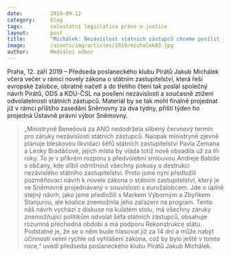 ```yaml
---
date:         2019-09-12
category:     blog
tags:         celostátní legislativa právo-a-justice
layout:       post
title:        "Michálek: Nezávislost státních zástupců chceme posílit již za dva týdny"
image:        /assets/img/articles/2019/michalek93.jpg
author:       Mediální odbor
---
```




Praha, 12. září 2019 – Předseda poslaneckého klubu Pirátů Jakub Michálek včera večer v rámci novely zákona o státním zastupitelství, která řeší evropské žalobce, obratně načetl a do třetího čtení tak poslal společný návrh Pirátů, ODS a KDU-ČSL na posílení nezávislosti a současně ztížení odvolatelnosti státních zástupců. Materiál by se tak mohl finálně projednat již v rámci příštího zasedání Sněmovny za dva týdny, příští týden ho projedná Ústavně právní výbor Sněmovny. 


> „Ministryně Benešová za ANO nedodržela slíbený červnový termín pro záruky nezávislosti státních zástupců. Naopak ministryně zjevně plánuje bleskovou likvidaci šéfů státních zastupitelství Pavla Zemana a Lenky Bradáčové, jejich místa by vláda totiž nově obsadila už za tři roky. To je v příkrém rozporu s předvolební smlouvou Andreje Babiše s občany, kde slíbil odmítnout všechny pokusy o destrukci nezávislého státního zastupitelství. Proto jsme nyní předložili pozměňovací návrh k novele zákona o státním zastupitelství, který je ve Sněmovně projednávaný v souvislosti s eurožalobcem. Jde o úplně stejný návrh, jako jsme předložili s Markem Výborným a Zbyňkem Stanjurou, ale koalice znemožnila jeho zařazení na program. Tento náš návrh vychází z diskuse na kulatém stolu, má všechny záruky znemožňující politikům odvolat šéfa státních zástupců, obsahuje rozumná přechodná období a má podporu Rekonstrukce státu. Podstatné je, že se o něm bude hlasovat již za 14 dní a může nabýt účinnosti velmi rychle od vyhlášení zákona, což by bylo ještě v tomto roce,“ uvedl předseda poslaneckého klubu Pirátů Jakub Michálek.
